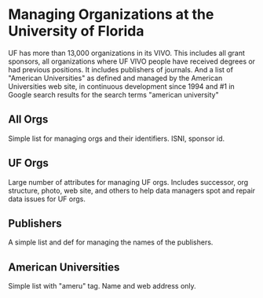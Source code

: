 # Managing Organizations at the University of Florida

UF has more than 13,000 organizations in its VIVO.  This includes all grant sponsors, all organizations where UF 
VIVO people have received degrees or had previous positions.  It includes publishers of journals.  And a list
of "American Universities" as defined and managed by the American Universities web site, in continuous development
since 1994 and #1 in Google search results for the search terms "american university"

## All Orgs

Simple list for managing orgs and their identifiers.  ISNI, sponsor id.

## UF Orgs

Large number of attributes for managing UF orgs.  Includes successor, org structure, photo, web site, and others to help
data managers spot and repair data issues for UF orgs.

## Publishers

A simple list and def for managing the names of the publishers.

## American Universities

Simple list with "ameru" tag.  Name and web address only.



